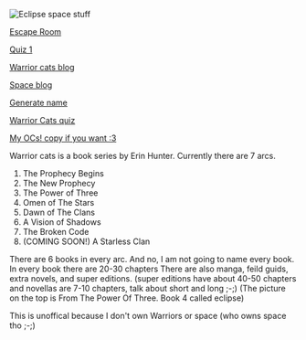![Eclipse space stuff](https://adaeris.github.io/eclipse%20space%20stuff.jpg)

[Escape Room](https://adaeris.github.io/mars/index.html#)

[Quiz 1](https://adaeris.github.io/quiz1)

[Warrior cats blog](https://adaeris.github.io/warriorblog)

[Space blog](adaeris.github.io/spaceblog)

[Generate name](https://adaeris.github.io/catnames/)

[Warrior Cats quiz](https://adaeris.github.io/warriorsquiz)

[My OCs! copy if you want :3](https://adaeris.github.io/OCS)



Warrior cats is a book series by Erin Hunter. Currently there are 7 arcs.
1. The Prophecy Begins
2. The New Prophecy
3. The Power of Three
4. Omen of The Stars
5. Dawn of The Clans
6. A Vision of Shadows
7. The Broken Code
8. (COMING SOON!) A Starless Clan

There are 6 books in every arc.
And no, I am not going to name every book.
In every book there are 20-30 chapters
There are also manga, feild guids, extra novels, and super editions. (super editions have about 40-50 chapters and novellas are 7-10 chapters, talk about short and long ;-;)
(The picture on the top is From The Power Of Three. Book 4 called eclipse)

This is unoffical because I don't own Warriors or space (who owns space tho ;-;)
